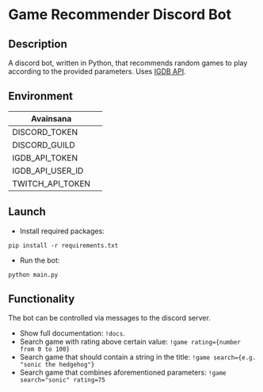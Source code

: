 # Game Recommender Discord Bot

## Description

A discord bot, written in Python, that recommends random games to play according to the provided parameters. Uses [IGDB API]('https://www.igdb.com/api').


## Environment 

| Avainsana | |
| ------ | ------ 
| DISCORD_TOKEN  | 
| DISCORD_GUILD |  
| IGDB_API_TOKEN |  
| IGDB_API_USER_ID |  
| TWITCH_API_TOKEN | 

## Launch

- Install required packages:
```
pip install -r requirements.txt
```
- Run the bot:
```
python main.py
```

## Functionality

The bot can be controlled via messages to the discord server.

- Show full documentation: `!docs`.
- Search game with rating above certain value: `!game rating={number from 0 to 100}`
- Search game that should contain a string in the title: `!game search={e.g. "sonic the hedgehog"}`
- Search game that combines aforementioned parameters: `!game search="sonic" rating=75`
